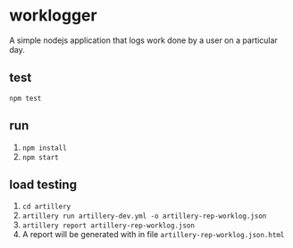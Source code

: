 # worklogger
A simple nodejs application that logs work done by a user on a particular day.

## test
```npm test```

## run
1. ```npm install```
2. ```npm start```

## load testing
1. ```cd artillery```
2. ```artillery run artillery-dev.yml -o artillery-rep-worklog.json```
3. ```artillery report artillery-rep-worklog.json```
4. A report will be generated with in file ```artillery-rep-worklog.json.html```
